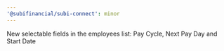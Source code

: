 ```yaml
---
'@subifinancial/subi-connect': minor
---
```


New selectable fields in the employees list: Pay Cycle, Next Pay Day and Start
Date
